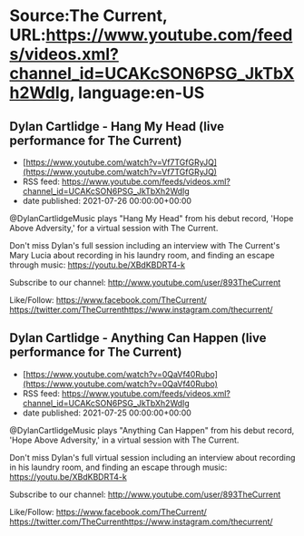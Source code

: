 # Source:The Current, URL:https://www.youtube.com/feeds/videos.xml?channel_id=UCAKcSON6PSG_JkTbXh2WdIg, language:en-US

## Dylan Cartlidge - Hang My Head (live performance for The Current)
 - [https://www.youtube.com/watch?v=Vf7TGfGRyJQ](https://www.youtube.com/watch?v=Vf7TGfGRyJQ)
 - RSS feed: https://www.youtube.com/feeds/videos.xml?channel_id=UCAKcSON6PSG_JkTbXh2WdIg
 - date published: 2021-07-26 00:00:00+00:00

​@DylanCartlidgeMusic plays "Hang My Head" from his debut record, 'Hope Above Adversity,' for a virtual session with The Current. 

Don't miss Dylan's full session including an interview with The Current's Mary Lucia about recording in his laundry room, and finding an escape through music: https://youtu.be/XBdKBDRT4-k

Subscribe to our channel:
http://www.youtube.com/user/893TheCurrent

Like/Follow:
https://www.facebook.com/TheCurrent/​​​​
https://twitter.com/TheCurrent​​​​
https://www.instagram.com/thecurrent/

## Dylan Cartlidge - Anything Can Happen (live performance for The Current)
 - [https://www.youtube.com/watch?v=0QaVf40Rubo](https://www.youtube.com/watch?v=0QaVf40Rubo)
 - RSS feed: https://www.youtube.com/feeds/videos.xml?channel_id=UCAKcSON6PSG_JkTbXh2WdIg
 - date published: 2021-07-25 00:00:00+00:00

​@DylanCartlidgeMusic plays "Anything Can Happen" from his debut record, 'Hope Above Adversity,' in a virtual session with The Current. 

Don't miss Dylan's full virtual session including an interview about recording in his laundry room, and finding an escape through music: https://youtu.be/XBdKBDRT4-k

Subscribe to our channel:
http://www.youtube.com/user/893TheCurrent

Like/Follow:
https://www.facebook.com/TheCurrent/​​​​
https://twitter.com/TheCurrent​​​​
https://www.instagram.com/thecurrent/

